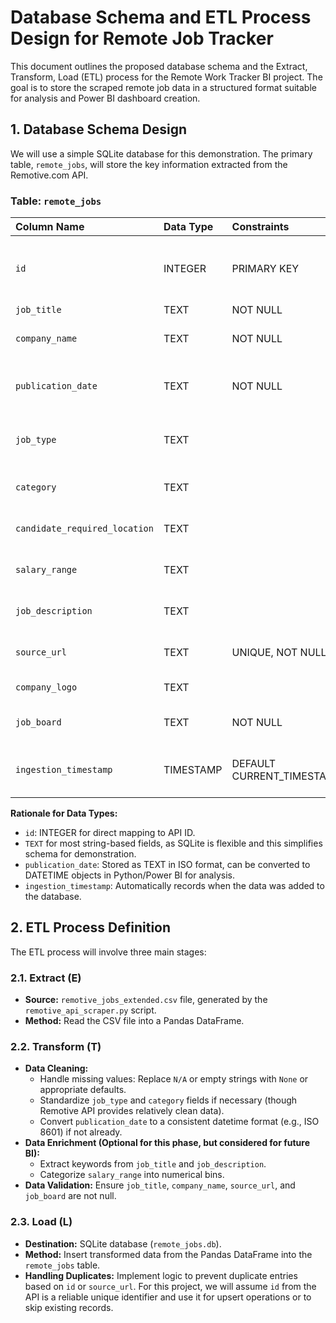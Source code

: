 # Database Schema and ETL Process Design for Remote Job Tracker

This document outlines the proposed database schema and the Extract, Transform, Load (ETL) process for the Remote Work Tracker BI project. The goal is to store the scraped remote job data in a structured format suitable for analysis and Power BI dashboard creation.

## 1. Database Schema Design

We will use a simple SQLite database for this demonstration. The primary table, `remote_jobs`, will store the key information extracted from the Remotive.com API.

### Table: `remote_jobs`

| Column Name                   | Data Type   | Constraints       | Description                                      |
| :---------------------------- | :---------- | :---------------- | :----------------------------------------------- |
| `id`                          | INTEGER     | PRIMARY KEY       | Unique identifier for each job posting (from API) |
| `job_title`                   | TEXT        | NOT NULL          | Title of the job                                 |
| `company_name`                | TEXT        | NOT NULL          | Name of the hiring company                       |
| `publication_date`            | TEXT        | NOT NULL          | Date and time the job was published (ISO format) |
| `job_type`                    | TEXT        |                   | Type of employment (e.g., full_time, contract)   |
| `category`                    | TEXT        |                   | Job category (e.g., Software Development)        |
| `candidate_required_location` | TEXT        |                   | Geographical restrictions for candidates         |
| `salary_range`                | TEXT        |                   | Stated salary range, if available                |
| `job_description`             | TEXT        |                   | Full description of the job                      |
| `source_url`                  | TEXT        | UNIQUE, NOT NULL  | URL to the original job posting                  |
| `company_logo`                | TEXT        |                   | URL to the company logo                          |
| `job_board`                   | TEXT        | NOT NULL          | Source job board (e.g., Remotive.com)            |
| `ingestion_timestamp`         | TIMESTAMP   | DEFAULT CURRENT_TIMESTAMP | Timestamp when the record was ingested           |

**Rationale for Data Types:**
*   `id`: INTEGER for direct mapping to API ID.
*   `TEXT` for most string-based fields, as SQLite is flexible and this simplifies schema for demonstration.
*   `publication_date`: Stored as TEXT in ISO format, can be converted to DATETIME objects in Python/Power BI for analysis.
*   `ingestion_timestamp`: Automatically records when the data was added to the database.

## 2. ETL Process Definition

The ETL process will involve three main stages:

### 2.1. Extract (E)
*   **Source:** `remotive_jobs_extended.csv` file, generated by the `remotive_api_scraper.py` script.
*   **Method:** Read the CSV file into a Pandas DataFrame.

### 2.2. Transform (T)
*   **Data Cleaning:**
    *   Handle missing values: Replace `N/A` or empty strings with `None` or appropriate defaults.
    *   Standardize `job_type` and `category` fields if necessary (though Remotive API provides relatively clean data).
    *   Convert `publication_date` to a consistent datetime format (e.g., ISO 8601) if not already.
*   **Data Enrichment (Optional for this phase, but considered for future BI):**
    *   Extract keywords from `job_title` and `job_description`.
    *   Categorize `salary_range` into numerical bins.
*   **Data Validation:** Ensure `job_title`, `company_name`, `source_url`, and `job_board` are not null.

### 2.3. Load (L)
*   **Destination:** SQLite database (`remote_jobs.db`).
*   **Method:** Insert transformed data from the Pandas DataFrame into the `remote_jobs` table.
*   **Handling Duplicates:** Implement logic to prevent duplicate entries based on `id` or `source_url`. For this project, we will assume `id` from the API is a reliable unique identifier and use it for upsert operations or to skip existing records.
